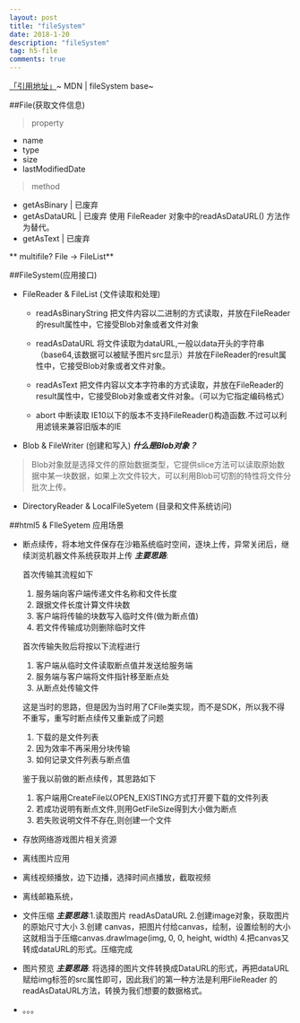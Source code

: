 ```yaml
---
layout: post
title: "fileSystem"
date: 2018-1-20
description: "fileSystem"
tag: h5-file
comments: true
---
```


[「引用地址」](https://developer.mozilla.org/zh-CN/docs/Web/API/File/Using_files_from_web_applications)~ MDN | fileSystem base~

##File(获取文件信息)
> property

- name
- type
- size
- lastModifiedDate

> method

- getAsBinary   | 已废弃
- getAsDataURL  | 已废弃  使用 FileReader 对象中的readAsDataURL() 方法作为替代。
- getAsText     | 已废弃

** multifile? File -> FileList**

##FileSystem(应用接口)
- FileReader & FileList (文件读取和处理)

  - readAsBinaryString 把文件内容以二进制的方式读取，并放在FileReader的result属性中，它接受Blob对象或者文件对象

  - readAsDataURL
  将文件读取为dataURL,一般以data开头的字符串（base64,该数据可以被赋予图片src显示）并放在FileReader的result属性中，它接受Blob对象或者文件对象。

  - readAsText 把文件内容以文本字符串的方式读取，并放在FileReader的result属性中，它接受Blob对象或者文件对象。（可以为它指定编码格式）

  - abort 中断读取
  IE10以下的版本不支持FileReader()构造函数.不过可以利用滤镜来兼容旧版本的IE

- Blob & FileWriter (创建和写入)
***什么是Blob对象？***
> Blob对象就是选择文件的原始数据类型，它提供slice方法可以读取原始数据中某一块数据，如果上次文件较大，可以利用Blob可切割的特性将文件分批次上传。

- DirectoryReader & LocalFileSyetem (目录和文件系统访问)

##html5 & FIleSyetem 应用场景
- 断点续传，将本地文件保存在沙箱系统临时空间，逐块上传，异常关闭后，继续浏览机器文件系统获取并上传
  ***主要思路***:

	首次传输其流程如下

	1. 服务端向客户端传递文件名称和文件长度
	2. 跟据文件长度计算文件块数
	3. 客户端将传输的块数写入临时文件(做为断点值)
	4. 若文件传输成功则删除临时文件

	首次传输失败后将按以下流程进行

	1. 客户端从临时文件读取断点值并发送给服务端
	2. 服务端与客户端将文件指针移至断点处
	3. 从断点处传输文件

	这是当时的思路，但是因为当时用了CFile类实现，而不是SDK，所以我不得不重写，重写时断点续传又重新成了问题

	1. 下载的是文件列表
	2. 因为效率不再采用分块传输
	3. 如何记录文件列表与断点值

	鉴于我以前做的断点续传，其思路如下

	1. 客户端用CreateFile以OPEN_EXISTING方式打开要下载的文件列表
	2. 若成功说明有断点文件,则用GetFileSize得到大小做为断点
	3. 若失败说明文件不存在,则创建一个文件

- 存放网络游戏图片相关资源
- 离线图片应用
- 离线视频播放，边下边播，选择时间点播放，截取视频
- 离线邮箱系统，
- 文件压缩
  ***主要思路***:1.读取图片 readAsDataURL  2.创建image对象，获取图片的原始尺寸大小  3.创建
  canvas，把图片付给canvas，绘制，设置绘制的大小这就相当于压缩canvas.drawImage(img, 0, 0, height, width)  4.把canvas又转成dataURL的形式。压缩完成

- 图片预览
  ***主要思路***: 将选择的图片文件转换成DataURL的形式，再把dataURL赋给img标签的src属性即可，因此我们的第一种方法是利用FileReader 的readAsDataURL方法，转换为我们想要的数据格式。
- 。。。
